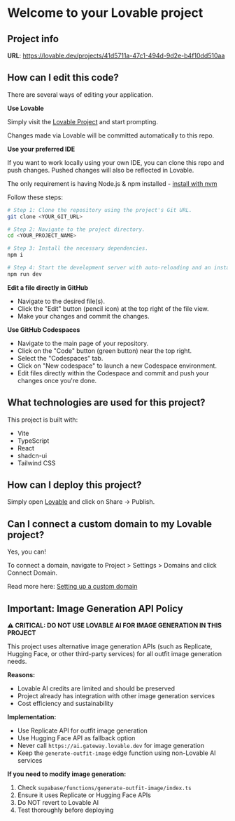 # Welcome to your Lovable project

## Project info

**URL**: https://lovable.dev/projects/41d5711a-47c1-494d-9d2e-b4f10dd510aa

## How can I edit this code?

There are several ways of editing your application.

**Use Lovable**

Simply visit the [Lovable Project](https://lovable.dev/projects/41d5711a-47c1-494d-9d2e-b4f10dd510aa) and start prompting.

Changes made via Lovable will be committed automatically to this repo.

**Use your preferred IDE**

If you want to work locally using your own IDE, you can clone this repo and push changes. Pushed changes will also be reflected in Lovable.

The only requirement is having Node.js & npm installed - [install with nvm](https://github.com/nvm-sh/nvm#installing-and-updating)

Follow these steps:

```sh
# Step 1: Clone the repository using the project's Git URL.
git clone <YOUR_GIT_URL>

# Step 2: Navigate to the project directory.
cd <YOUR_PROJECT_NAME>

# Step 3: Install the necessary dependencies.
npm i

# Step 4: Start the development server with auto-reloading and an instant preview.
npm run dev
```

**Edit a file directly in GitHub**

- Navigate to the desired file(s).
- Click the "Edit" button (pencil icon) at the top right of the file view.
- Make your changes and commit the changes.

**Use GitHub Codespaces**

- Navigate to the main page of your repository.
- Click on the "Code" button (green button) near the top right.
- Select the "Codespaces" tab.
- Click on "New codespace" to launch a new Codespace environment.
- Edit files directly within the Codespace and commit and push your changes once you're done.

## What technologies are used for this project?

This project is built with:

- Vite
- TypeScript
- React
- shadcn-ui
- Tailwind CSS

## How can I deploy this project?

Simply open [Lovable](https://lovable.dev/projects/41d5711a-47c1-494d-9d2e-b4f10dd510aa) and click on Share -> Publish.

## Can I connect a custom domain to my Lovable project?

Yes, you can!

To connect a domain, navigate to Project > Settings > Domains and click Connect Domain.

Read more here: [Setting up a custom domain](https://docs.lovable.dev/features/custom-domain#custom-domain)

## Important: Image Generation API Policy

**⚠️ CRITICAL: DO NOT USE LOVABLE AI FOR IMAGE GENERATION IN THIS PROJECT**

This project uses alternative image generation APIs (such as Replicate, Hugging Face, or other third-party services) for all outfit image generation needs.

**Reasons:**
- Lovable AI credits are limited and should be preserved
- Project already has integration with other image generation services
- Cost efficiency and sustainability

**Implementation:**
- Use Replicate API for outfit image generation
- Use Hugging Face API as fallback option
- Never call `https://ai.gateway.lovable.dev` for image generation
- Keep the `generate-outfit-image` edge function using non-Lovable AI services

**If you need to modify image generation:**
1. Check `supabase/functions/generate-outfit-image/index.ts`
2. Ensure it uses Replicate or Hugging Face APIs
3. Do NOT revert to Lovable AI
4. Test thoroughly before deploying
